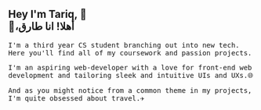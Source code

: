 ## Hey I'm Tariq, 👋<br/>👋،أهلا! انا طارق

<p>
<samp>I'm a third year CS student branching out into new tech. Here you'll find all of my coursework and passion projects.</samp></p>
<p><samp>I'm an aspiring web-developer with a love for front-end web development and tailoring sleek and intuitive UIs and UXs.🌐</samp></p>
<samp>And as you might notice from a common theme in my projects, I'm quite obsessed about travel.✈️</samp>
